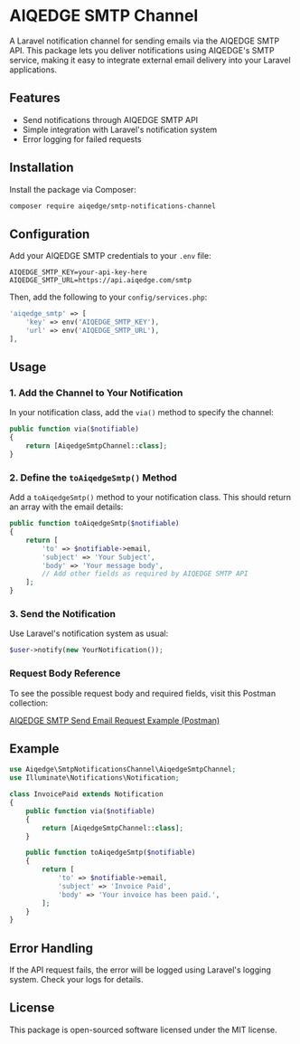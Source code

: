 # AIQEDGE SMTP Channel

A Laravel notification channel for sending emails via the AIQEDGE SMTP API. This package lets you deliver notifications using AIQEDGE's SMTP service, making it easy to integrate external email delivery into your Laravel applications.

## Features

- Send notifications through AIQEDGE SMTP API
- Simple integration with Laravel's notification system
- Error logging for failed requests

## Installation

Install the package via Composer:

```bash
composer require aiqedge/smtp-notifications-channel
```

## Configuration

Add your AIQEDGE SMTP credentials to your `.env` file:

```env
AIQEDGE_SMTP_KEY=your-api-key-here
AIQEDGE_SMTP_URL=https://api.aiqedge.com/smtp
```

Then, add the following to your `config/services.php`:

```php
'aiqedge_smtp' => [
    'key' => env('AIQEDGE_SMTP_KEY'),
    'url' => env('AIQEDGE_SMTP_URL'),
],
```

## Usage

### 1. Add the Channel to Your Notification

In your notification class, add the `via()` method to specify the channel:

```php
public function via($notifiable)
{
    return [AiqedgeSmtpChannel::class];
}
```

### 2. Define the `toAiqedgeSmtp()` Method

Add a `toAiqedgeSmtp()` method to your notification class. This should return an array with the email details:

```php
public function toAiqedgeSmtp($notifiable)
{
    return [
        'to' => $notifiable->email,
        'subject' => 'Your Subject',
        'body' => 'Your message body',
        // Add other fields as required by AIQEDGE SMTP API
    ];
}
```

### 3. Send the Notification

Use Laravel's notification system as usual:

```php
$user->notify(new YourNotification());
```

### Request Body Reference

To see the possible request body and required fields, visit this Postman collection:

[AIQEDGE SMTP Send Email Request Example (Postman)](https://www.postman.com/paullaster-haurweengs/aiqedge-smtp/request/q7isdaa/send-email?tab=body&ctx=code)

## Example

```php
use Aiqedge\SmtpNotificationsChannel\AiqedgeSmtpChannel;
use Illuminate\Notifications\Notification;

class InvoicePaid extends Notification
{
    public function via($notifiable)
    {
        return [AiqedgeSmtpChannel::class];
    }

    public function toAiqedgeSmtp($notifiable)
    {
        return [
            'to' => $notifiable->email,
            'subject' => 'Invoice Paid',
            'body' => 'Your invoice has been paid.',
        ];
    }
}
```

## Error Handling

If the API request fails, the error will be logged using Laravel's logging system. Check your logs for details.

## License

This package is open-sourced software licensed under the MIT license.
